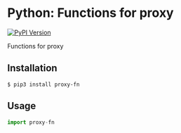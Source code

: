 # Python: Functions for proxy

[![PyPI Version](http://img.shields.io/pypi/v/proxy-fn.svg)](https://pypi.python.org/pypi/proxy-fn/)

Functions for proxy


## Installation

``` console
$ pip3 install proxy-fn
```


## Usage

``` python
import proxy-fn
```

